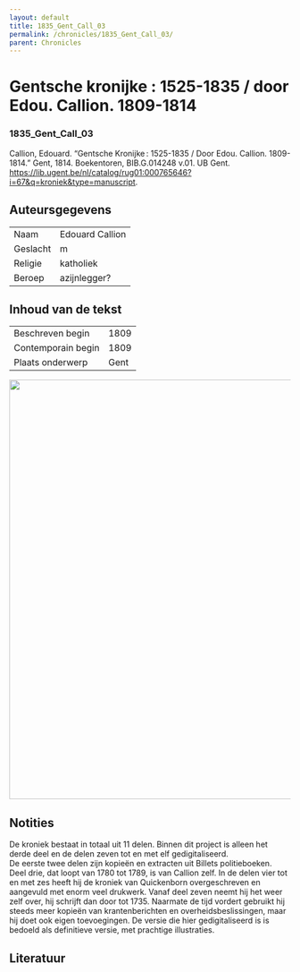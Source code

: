 ```yaml
---
layout: default
title: 1835_Gent_Call_03
permalink: /chronicles/1835_Gent_Call_03/
parent: Chronicles
--- 
```



# Gentsche kronijke : 1525-1835 / door Edou. Callion. 1809-1814 

### 1835_Gent_Call_03 

Callion, Edouard. “Gentsche Kronijke : 1525-1835 / Door Edou. Callion. 1809-1814.” Gent, 1814. Boekentoren, BIB.G.014248  v.01. UB Gent. https://lib.ugent.be/nl/catalog/rug01:000765646?i=67&q=kroniek&type=manuscript. 

## Auteursgegevens 

| | | 
| --------------- | --------------- | 
| Naam | Edouard Callion | 
| Geslacht | m | 
| Religie | katholiek | 
| Beroep | azijnlegger? | 

## Inhoud van de tekst 

| | | 
| --------------- | --------------- | 
| Beschreven begin | 1809 | 
| Contemporain begin | 1809 | 
| Plaats onderwerp | Gent | 

[<img src="..\..\barplots_chronicles\1835_Gent_Call_03.jpg" width="750"/>](..\..\barplots_chronicles\1835_Gent_Call_03.jpg) 

## Notities 

De kroniek bestaat in totaal uit 11 delen. Binnen dit project is alleen het derde deel en de delen zeven tot en met elf gedigitaliseerd.  
De eerste twee delen zijn kopieën en extracten uit Billets politieboeken. Deel drie, dat loopt van 1780 tot 1789, is van Callion zelf. In de delen vier tot en met zes heeft hij de kroniek van Quickenborn overgeschreven en aangevuld met enorm veel drukwerk. Vanaf deel zeven neemt hij het weer zelf over, hij schrijft dan door tot 1735. Naarmate de tijd vordert gebruikt hij steeds meer kopieën van krantenberichten en overheidsbeslissingen, maar hij doet ook eigen toevoegingen. De versie die hier gedigitaliseerd is is bedoeld als definitieve versie, met prachtige illustraties.

## Literatuur 

